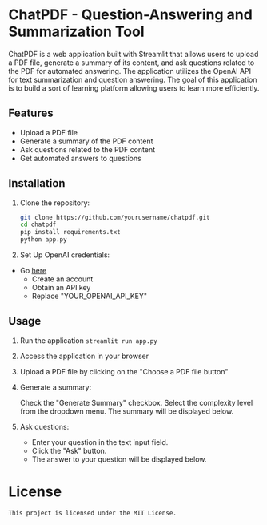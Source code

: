 # ChatPDF - Question-Answering and Summarization Tool

ChatPDF is a web application built with Streamlit that allows users to upload a PDF file, generate a summary of its content, and ask questions related to the PDF for automated answering. The application utilizes the OpenAI API for text summarization and question answering. The goal of this application is to build a sort of learning platform allowing users to learn more efficiently.

## Features

- Upload a PDF file
- Generate a summary of the PDF content
- Ask questions related to the PDF content
- Get automated answers to questions

## Installation

1. Clone the repository:

   ```bash
   git clone https://github.com/yourusername/chatpdf.git
   cd chatpdf
   pip install requirements.txt
   python app.py
   ```
   
2. Set Up OpenAI credentials:
* Go [here](https://beta.openai.com/) 
   * Create an account
   * Obtain an API key
   * Replace "YOUR_OPENAI_API_KEY" 

## Usage

1. Run the application `streamlit run app.py`

2. Access the application in your browser

3. Upload a PDF file by clicking on the "Choose a PDF file button"

4. Generate a summary:

    Check the "Generate Summary" checkbox.
    Select the complexity level from the dropdown menu.
    The summary will be displayed below.
5. Ask questions:

    * Enter your question in the text input field.
    * Click the "Ask" button.
    * The answer to your question will be displayed below.

# License
    This project is licensed under the MIT License.



